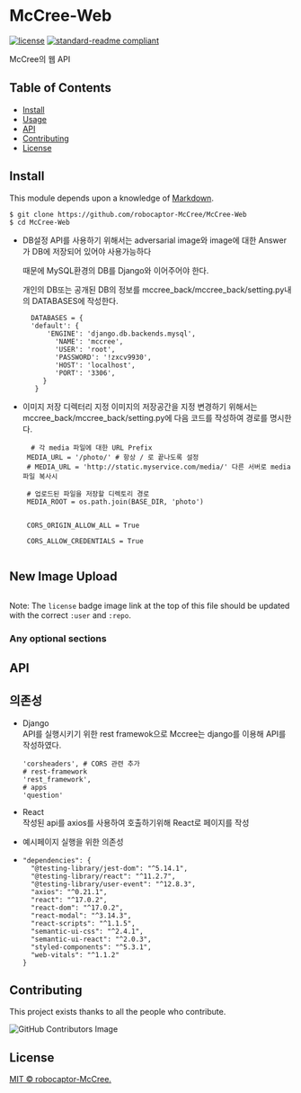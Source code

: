 # McCree-Web

[![license](https://img.shields.io/github/license/robocaptor-McCree/McCree-Web.svg)](LICENSE)
[![standard-readme compliant](https://img.shields.io/badge/readme%20style-standard-brightgreen.svg?style=flat-square)](https://github.com/RichardLitt/standard-readme)

McCree의 웹 API

## Table of Contents

- [Install](#install)
- [Usage](#usage)
- [API](#api)
- [Contributing](#contributing)
- [License](#license)

## Install

This module depends upon a knowledge of [Markdown]().
```
$ git clone https://github.com/robocaptor-McCree/McCree-Web
$ cd McCree-Web
```
  * DB설정
    API를 사용하기 위해서는 adversarial image와 image에 대한 Answer가 DB에 저장되어 있어야 사용가능하다
  
    때문에 MySQL환경의 DB를 Django와 이어주어야 한다. 
  
    개인의 DB또는 공개된 DB의 정보를 mccree_back/mccree_back/setting.py내의 DATABASES에 작성한다.
    ```
      DATABASES = { 
      'default': { 
          'ENGINE': 'django.db.backends.mysql', 
            'NAME': 'mccree', 
            'USER': 'root', 
            'PASSWORD': '!zxcv9930', 
            'HOST': 'localhost', 
            'PORT': '3306', 
         } 
       }
    ```
   * 이미지 저장 디렉터리 지정
     이미지의 저장공간을 지정 변경하기 위해서는 mccree_back/mccree_back/setting.py에 다음 코드를 작성하여 경로를 명시한다.
  
     ```
       # 각 media 파일에 대한 URL Prefix
      MEDIA_URL = '/photo/' # 항상 / 로 끝나도록 설정
      # MEDIA_URL = 'http://static.myservice.com/media/' 다른 서버로 media 파일 복사시

      # 업로드된 파일을 저장할 디렉토리 경로
      MEDIA_ROOT = os.path.join(BASE_DIR, 'photo')


      CORS_ORIGIN_ALLOW_ALL = True

      CORS_ALLOW_CREDENTIALS = True


## New Image Upload

```
```

Note: The `license` badge image link at the top of this file should be updated with the correct `:user` and `:repo`.

### Any optional sections

## API

## 의존성
   * Django  
      API를 실행시키기 위한 rest framewok으로 Mccree는 django를 이용해 API를 작성하였다.
      ```
      'corsheaders', # CORS 관련 추가
      # rest-framework
      'rest_framework',
      # apps
      'question'
      ```
   * React  
     작성된 api를 axios를 사용하여 호출하기위해 React로 페이지를 작성
     
   * 예시페이지 실행을 위한 의존성  
   * 
      ```
      "dependencies": {
        "@testing-library/jest-dom": "^5.14.1",
        "@testing-library/react": "^11.2.7",
        "@testing-library/user-event": "^12.8.3",
        "axios": "^0.21.1",
        "react": "^17.0.2",
        "react-dom": "^17.0.2",
        "react-modal": "^3.14.3",
        "react-scripts": "^1.1.5",
        "semantic-ui-css": "^2.4.1",
        "semantic-ui-react": "^2.0.3",
        "styled-components": "^5.3.1",
        "web-vitals": "^1.1.2"
      }
      ```


## Contributing

This project exists thanks to all the people who contribute. 

![GitHub Contributors Image](https://contrib.rocks/image?repo=robocaptor-McCree/McCree-Web)


## License

[MIT © robocaptor-McCree.](../LICENSE)
